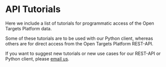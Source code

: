 # API Tutorials

Here we include a list of tutorials for programmatic access of the Open Targets Platform data.

Some of these tutorials are to be used with our Python client, whereas others are for direct access from the Open Targets Platform REST-API.

If you want to suggest new tutorials or new use cases for our REST-API or Python client, please [email us](mailto:support@targevalidation.org).

